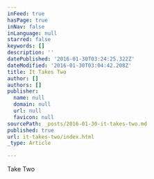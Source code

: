 ```yaml
---
inFeed: true
hasPage: true
inNav: false
inLanguage: null
starred: false
keywords: []
description: ''
datePublished: '2016-01-30T03:24:25.322Z'
dateModified: '2016-01-30T03:04:42.208Z'
title: It Takes Two
author: []
authors: []
publisher:
  name: null
  domain: null
  url: null
  favicon: null
sourcePath: _posts/2016-01-30-it-takes-two.md
published: true
url: it-takes-two/index.html
_type: Article

---
```

Take Two